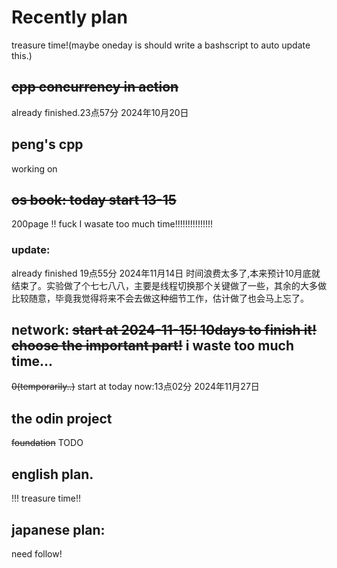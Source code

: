 # Recently plan
treasure time!(maybe oneday is should write a bashscript to auto update this.)
## ~~cpp concurrency in action~~
already finished.23点57分 2024年10月20日
## peng's cpp
working on
## ~~os book: today start 13-15~~
200page !! fuck I wasate too much time!!!!!!!!!!!!!!!
### update:
already finished 19点55分 2024年11月14日
时间浪费太多了,本来预计10月底就结束了。实验做了个七七八八，主要是线程切换那个关键做了一些，其余的大多做比较随意，毕竟我觉得将来不会去做这种细节工作，估计做了也会马上忘了。

## network: ~~start at 2024-11-15! 10days to finish it! choose the important part!~~ i waste too much time...
~~0(temporarily..)~~
start at today now:13点02分 2024年11月27日
## the odin project
~~foundation~~
TODO
## english plan.
!!! treasure time!!
## japanese plan:
need follow!

